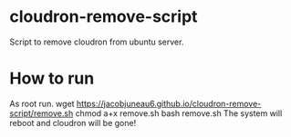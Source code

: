 # cloudron-remove-script
 Script to remove cloudron from ubuntu server.
 
# How to run
As root run. 
		wget https://jacobjuneau6.github.io/cloudron-remove-script/remove.sh
		chmod a+x remove.sh
		bash remove.sh
The system will reboot and cloudron will be gone!
